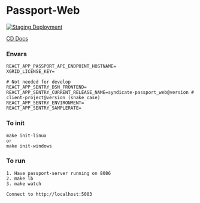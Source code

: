 # Passport-Web

[![Staging Deployment](https://github.com/ninja-syndicate/passport-web/actions/workflows/deploy-staging.yml/badge.svg)](https://github.com/ninja-syndicate/passport-web/actions/workflows/deploy-staging.yml)

[CD Docs](.github/workflows/README.md)

### Envars
```shell
REACT_APP_PASSPORT_API_ENDPOINT_HOSTNAME=
XGRID_LICENSE_KEY=

# Not needed for develop
REACT_APP_SENTRY_DSN_FRONTEND=
REACT_APP_SENTRY_CURRENT_RELEASE_NAME=syndicate-passport_web@version # client-project@version (snake_case)
REACT_APP_SENTRY_ENVIRONMENT=
REACT_APP_SENTRY_SAMPLERATE=
```

### To init
```shell
make init-linux
or
make init-windows
```

### To run
```shell
1. Have passport-server running on 8086
2. make lb
3. make watch

Connect to http://localhost:5003
```
